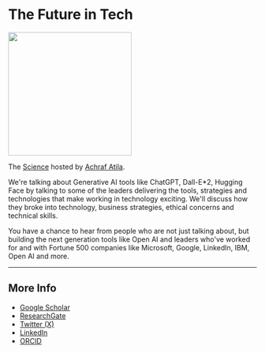 # The Future in Tech

<img src="[https://raybo.org/tfit-feed/images/artwork.jpg](https://i1.rgstatic.net/ii/profile.image/11431281227500885-1709644241806_Q128/Achraf-Atila.jpg)" width="250">

The [Science](https://www.aatila.com) hosted by [Achraf Atila](https://www.aatila.com).

We're talking about Generative AI tools like ChatGPT, Dall-E*2, Hugging Face by talking to some of the leaders delivering the tools, strategies and technologies that make working in technology exciting. We'll discuss how they broke into technology, business strategies, ethical concerns and technical skills.

You have a chance to hear from people who are not just talking about, but building the next generation tools like Open AI and leaders who've worked for and with Fortune 500 companies like Microsoft, Google, LinkedIn,  IBM,  Open AI and more.

---
## More Info
- [Google Scholar](https://scholar.google.com/citations?user=TTAujLUAAAAJ&hl=en)
- [ResearchGate](https://www.researchgate.net/profile/Achraf-Atila)
- [Twitter (X)](https://twitter.com/AchrafAtila)
- [LinkedIn](https://www.linkedin.com/in/achrafatila/)
- [ORCID](https://orcid.org/0000-0003-4148-5908)

